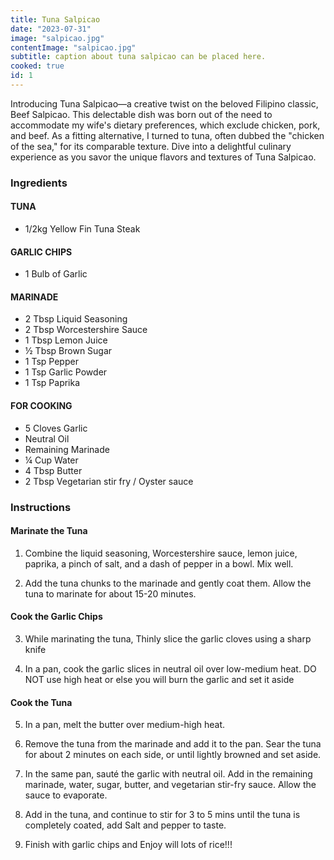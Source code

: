 ```yaml
---
title: Tuna Salpicao
date: "2023-07-31"
image: "salpicao.jpg"
contentImage: "salpicao.jpg"
subtitle: caption about tuna salpicao can be placed here.
cooked: true
id: 1
---
```


Introducing Tuna Salpicao—a creative twist on the beloved Filipino classic, Beef Salpicao. This delectable dish was born out of the need to accommodate my wife's dietary preferences, which exclude chicken, pork, and beef. As a fitting alternative, I turned to tuna, often dubbed the "chicken of the sea," for its comparable texture. Dive into a delightful culinary experience as you savor the unique flavors and textures of Tuna Salpicao.

### Ingredients

#### TUNA

- 1/2kg Yellow Fin Tuna Steak

#### GARLIC CHIPS

- 1 Bulb of Garlic

#### MARINADE

- 2 Tbsp Liquid Seasoning
- 2 Tbsp Worcestershire Sauce
- 1 Tbsp Lemon Juice
- ½ Tbsp Brown Sugar
- 1 Tsp Pepper
- 1 Tsp Garlic Powder
- 1 Tsp Paprika

#### FOR COOKING

- 5 Cloves Garlic
- Neutral Oil
- Remaining Marinade
- ¼ Cup Water
- 4 Tbsp Butter
- 2 Tbsp Vegetarian stir fry / Oyster sauce

### Instructions

#### Marinate the Tuna

1. Combine the liquid seasoning, Worcestershire sauce, lemon juice, paprika, a pinch of salt, and a dash of pepper in a bowl. Mix well.

2. Add the tuna chunks to the marinade and gently coat them. Allow the tuna to marinate for about 15-20 minutes.

#### Cook the Garlic Chips

3. While marinating the tuna, Thinly slice the garlic cloves using a sharp knife

4. In a pan, cook the garlic slices in neutral oil over low-medium heat. DO NOT use high heat or else you will burn the garlic and set it aside

#### Cook the Tuna

5. In a pan, melt the butter over medium-high heat.

6. Remove the tuna from the marinade and add it to the pan. Sear the tuna for about 2 minutes on each side, or until lightly browned and set aside.

7. In the same pan, sauté the garlic with neutral oil. Add in the remaining marinade, water, sugar, butter, and vegetarian stir-fry sauce. Allow the sauce to evaporate.

8. Add in the tuna, and continue to stir for 3 to 5 mins until the tuna is completely coated, add Salt and pepper to taste.

9. Finish with garlic chips and Enjoy will lots of rice!!!
